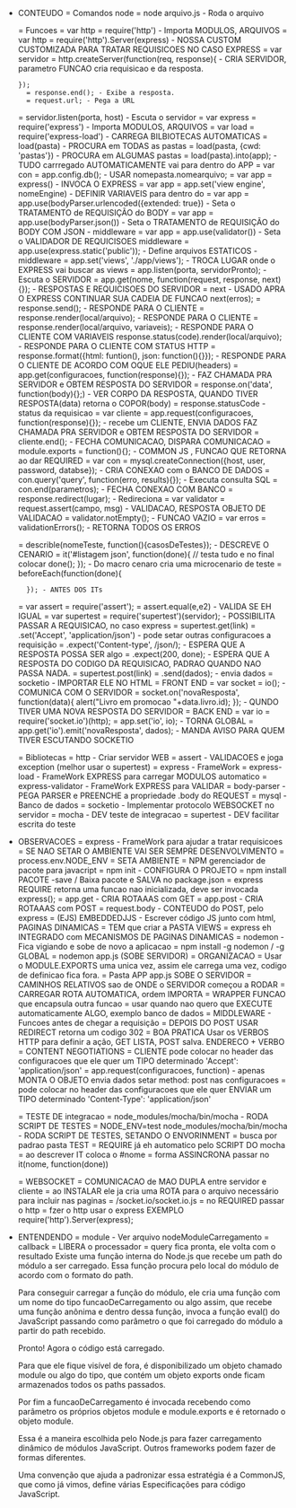 * CONTEUDO
  = Comandos node
    = node arquivo.js - Roda o arquivo





  = Funcoes
    = var http = require('http') - Importa MODULOS, ARQUIVOS
    = var http = require('http').Server(express) - NOSSA CUSTOM CUSTOMIZADA PARA TRATAR REQUISICOES NO CASO EXPRESS
    = var servidor = http.createServer(function(req, response){ -  CRIA SERVIDOR, parametro FUNCAO cria requisicao e da resposta.

      });
        = response.end(); - Exibe a resposta.
        = request.url; - Pega a URL
    = servidor.listen(porta, host) - Escuta o servidor
    = var express = require('express') - Importa MODULOS, ARQUIVOS
    = var load = require('express-load') - CARREGA BILBIOTECAS AUTOMATICAS
      = load(pasta) - PROCURA em TODAS as pastas
      = load(pasta, {cwd: 'pastas'}) - PROCURA em ALGUMAS pastas
      = load(pasta).into(app); - TUDO carrregado AUTOMATICAMENTE vai para dentro do APP
      = var con = app.config.db(); - USAR nomepasta.nomearquivo;
    = var app = express() - INVOCA O EXPRESS
    = var app = app.set('view engine', nomeEngine) - DEFINIR VARIAVEIS para dentro do
    = var app = app.use(bodyParser.urlencoded({extended: true}) - Seta o TRATAMENTO de REQUISIÇÃO do BODY
    = var app = app.use(bodyParser.json()) - Seta o TRATAMENTO de REQUISIÇÃO do BODY COM JSON - middleware
    = var app = app.use(validator()) - Seta o VALIDADOR DE REQUICISOES middleware
    = app.use(express.static('public')); - Define arquivos ESTATICOS - middleware
    = app.set('views', './app/views'); - TROCA  LUGAR onde o EXPRESS vai buscar as views
    = app.listen(porta, servidorPronto); - Escuta o SERVIDOR
    = app.get(nome, function(request, response, next){}); - RESPOSTAS E REQUICISOES DO SERVIDOR
        = next - USADO APRA O EXPRESS CONTINUAR SUA CADEIA DE FUNCAO
          next(erros);
        = response.send(); - RESPONDE PARA O CLIENTE
        = response.render(local/arquivo); - RESPONDE PARA O CLIENTE
        = response.render(local/arquivo, variaveis); - RESPONDE PARA O CLIENTE COM VARIAVEIS
        response.status(code).render(local/arquivo); - RESPONDE PARA O CLIENTE COM STATUS HTTP
        = response.format({html: funtion(), json: function(){}}); - RESPONDE PARA O CLIENTE DE ACORDO COM OQUE ELE PEDIU(headers)
    = app.get(configuracoes, function(response){}); - FAZ CHAMADA PRA SERVIDOR e OBTEM RESPOSTA DO SERVIDOR
        = response.on('data', function(body){};) - VER CORPO DA RESPOSTA, QUANDO TIVER RESPOSTA(data) retorna o COPOR(body)
        = response.statusCode - status da requisicao
        = var cliente = app.request(configuracoes, function(response){}); - recebe um CLIENTE, ENVIA DADOS FAZ CHAMADA PRA SERVIDOR e OBTEM RESPOSTA DO SERVIDOR
          = cliente.end(); - FECHA COMUNICACAO, DISPARA COMUNICACAO
    = module.exports = function(){}; - COMMON JS , FUNCAO QUE RETORNA ao dar REQUIRED
    = var con =  mysql.createConnection({host, user, password, databse}); - CRIA CONEXAO com o BANCO DE DADOS
    = con.query('query', function(erro, results){}); - Executa consulta SQL
    = con.end(parametros); - FECHA CONEXAO COM BANCO
    = response.redirect(lugar); - Redireciona
    = var validator = request.assert(campo, msg) - VALIDACAO, RESPOSTA OBJETO DE VALIDACAO
      = validator.notEmpty(); - FUNCAO VAZIO
    = var erros = validationErrors(); - RETORNA TODOS OS ERROS

    = describle(nomeTeste, function(){casosDeTestes}); - DESCREVE O CENARIO
      = it('#listagem json', function(done){
        // testa tudo e no final colocar
        done();
        }); - Do macro cenaro cria uma microcenario de teste
      = beforeEach(function(done){

        }); - ANTES DOS ITs
    = var assert = require('assert');
      = assert.equal(e,e2) - VALIDA SE EH IGUAL
    = var supertest = require('supertest')(servidor); - POSSIBILITA PASSAR A REQUISICAO, no caso express
      = supertest.get(link)
        = .set('Accept', 'application/json')  - pode setar outras configuracoes a requisição
        = .expect('Content-type', /json/);    -  ESPERA QUE A RESPOSTA POSSA SER algo
        = .expect(200, done);    -  ESPERA QUE A RESPOSTA DO CODIGO DA REQUISICAO, PADRAO QUANDO NAO PASSA NADA.
      = supertest.post(link)
        = .send(dados); - envia dados
      = socketio - IMPORTAR ELE NO HTML
        = FRONT END
          = var socket = io(); - COMUNICA COM O SERVIDOR
            = socket.on('novaResposta', function(data){
              alert("Livro em promocao "+data.livro.id);
              }); - QUNDO TIVER UMA NOVA RESPOSTA DO SERVIDOR
        = BACK END
          = var io = require('socket.io')(http);
          = app.set('io', io); - TORNA GLOBAL
          = app.get('io').emit('novaResposta', dados); - MANDA AVISO PARA QUEM TIVER ESCUTANDO SOCKETIO


  = Bibliotecas
    = http   - Criar servidor WEB
    = assert - VALIDACOES e joga exception (melhor usar o supertest)
    = express - FrameWork
    = express-load - FrameWork EXPRESS para carregar MODULOS automatico
    = express-validator - FrameWork EXPRESS para VALIDAR
    = body-parser - PEGA PARSER e PREENCHE a propriedade .body do REQUEST
    = mysql - Banco de dados
    = socketio - Implementar protocolo WEBSOCKET no servidor
    = mocha - DEV teste de integracao
    = supertest - DEV facilitar escrita do teste

* OBSERVACOES
  = express - FrameWork para ajudar a tratar requisicoes
    = SE NAO SETAR O AMBIENTE VAI SER SEMPRE DESENVOLVIMENTO
    = process.env.NODE_ENV = SETA AMBIENTE
  = NPM gerenciador de pacote para javacript
  = npm init - CONFIGURA O PROJETO
  = npm install PACOTE -save / Baixa pacote e SALVA no package.json
  = express REQUIRE retorna uma funcao nao inicializada, deve ser invocada express();
  = app.get - CRIA ROTAAAS com GET
  = app.post - CRIA ROTAAAS com POST
    = request.body - CONTEUDO do POST, pelo express
  = (EJS) EMBEDDEDJJS -  Escrever código JS junto com html, PAGINAS DINAMICAS
    = TEM que criar a PASTA VIEWS
  = express eh INTEGRADO com MECANISMOS DE PAGINAS DINAMICAS
  = nodemon - Fica vigiando e sobe de novo a aplicacao
    = npm install -g nodemon / -g GLOBAL
    = nodemon app.js (SOBE SERVIDOR)
  = ORGANIZACAO
    = Usar o MODULE.EXPORTS uma unica vez, assim ele carrega uma vez, codigo de definicao fica fora.
    = Pasta APP app.js SOBE O SERVIDOR
    = CAMINHOS RELATIVOS sao de ONDE o SERVIDOR começou a RODAR
  = CARREGAR ROTA AUTOMATICA, ordem IMPORTA
  = WRAPPER FUNCAO que encapsula outra funcao
    = usar quando nao quero que EXECUTE automaticamente ALGO, exemplo banco de dados
  = MIDDLEWARE - Funcoes antes de chegar a requisição
  = DEPOIS DO POST USAR REDIRECT retorna um codigo 302
  = BOA PRATICA Usar os VERBOS HTTP para definir a ação, GET LISTA, POST salva. ENDERECO + VERBO
  = CONTENT NEGOTIATIONS
    = CLIENTE pode colocar no header das configuracoes que ele quer um TIPO determinado 'Accept': 'application/json'
    = app.request(configuracoes, function) - apenas MONTA O OBJETO envia dados setar method: post nas configuracoes
      = pode colocar no header das configuracoes que ele quer ENVIAR um TIPO determinado 'Content-Type': 'application/json'

  = TESTE DE integracao
    = node_modules/mocha/bin/mocha - RODA SCRIPT DE TESTES
    = NODE_ENV=test node_modules/mocha/bin/mocha - RODA SCRIPT DE TESTES, SETANDO O ENVORINMENT
    = busca por padrao pasta TEST
    = REQUIRE já eh automatico pelo SCRIPT DO mocha
    = ao descrever IT coloca o #nome
    = forma ASSINCRONA passar no it(nome, function(done))

  = WEBSOCKET
    = COMUNICACAO de MAO DUPLA entre servidor e cliente
    = ao INSTALAR ele ja cria uma ROTA para o arquivo necessário para incluir nas paginas
      = /socket.io/socket.io.js
    = no REQUIRED passar o http
      = fzer o http usar o express EXEMPLO require('http').Server(express);


* ENTENDENDO
  = module - Ver arquivo nodeModuleCarregamento
  = callback
    = LIBERA o processador
    = query fica pronta, ele volta com o resultado
    Existe uma função interna do Node.js que recebe um path do módulo a ser carregado.
    Essa função procura pelo local do módulo de acordo com o formato do path.

    Para conseguir carregar a função do módulo, ele cria uma função com um nome do tipo funcaoDeCarregamento ou algo assim, que recebe uma função anônima e dentro dessa função, invoca a função eval() do JavaScript passando como parâmetro o que foi carregado do módulo a partir do path recebido.

    Pronto! Agora o código está carregado.

    Para que ele fique visível de fora, é disponibilizado um objeto chamado module ou algo do tipo, que contém um objeto exports onde ficam armazenados todos os paths passados.

    Por fim a funcaoDeCarregamento é invocada recebendo como parâmetro os próprios objetos module e module.exports e é retornado o objeto module.

    Essa é a maneira escolhida pelo Node.js para fazer carregamento dinâmico de módulos JavaScript. Outros frameworks podem fazer de formas diferentes.

    Uma convenção que ajuda a padronizar essa estratégia é a CommonJS, que como já vimos, define várias Especificações para código JavaScript.
